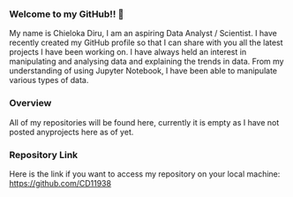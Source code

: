 ### Welcome to my GitHub!! 👋

My name is Chieloka Diru, I am an aspiring Data Analyst / Scientist. I have recently created my GitHub profile so that I can share with you all the latest projects I have been working on. I have always held an interest in manipulating and analysing data and explaining the trends in data. From my understanding of using Jupyter Notebook, I have been able to manipulate various types of data.

### Overview 


All of my repositories will be found here, currently it is empty as I have not posted anyprojects here as of yet.


### Repository Link
Here is the link if you want to access my repository on your local machine: https://github.com/CD11938




<!--
**CD11938/CD11938** is a ✨ _special_ ✨ repository because its `README.md` (this file) appears on your GitHub profile.

Here are some ideas to get you started:

- 🔭 I’m currently working on ...
- 🌱 I’m currently learning ...
- 👯 I’m looking to collaborate on ...
- 🤔 I’m looking for help with ...
- 💬 Ask me about ...
- 📫 How to reach me: ...
- 😄 Pronouns: ...
- ⚡ Fun fact: ...
-->
